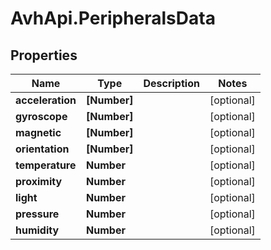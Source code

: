 # AvhApi.PeripheralsData

## Properties

Name | Type | Description | Notes
------------ | ------------- | ------------- | -------------
**acceleration** | **[Number]** |  | [optional] 
**gyroscope** | **[Number]** |  | [optional] 
**magnetic** | **[Number]** |  | [optional] 
**orientation** | **[Number]** |  | [optional] 
**temperature** | **Number** |  | [optional] 
**proximity** | **Number** |  | [optional] 
**light** | **Number** |  | [optional] 
**pressure** | **Number** |  | [optional] 
**humidity** | **Number** |  | [optional] 


